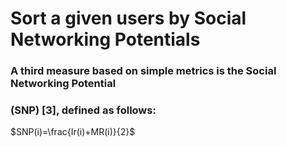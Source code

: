 # Sort a given users by Social Networking Potentials

### A third measure based on simple metrics is the Social Networking Potential
### (SNP) [3], defined as follows:


$SNP(i)=\frac{Ir(i)+MR(i)}{2}$
